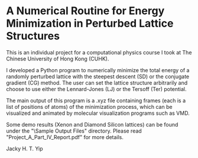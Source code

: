 # A Numerical Routine for Energy Minimization in Perturbed Lattice Structures
This is an individual project for a computational physics course I took at The Chinese University of Hong Kong (CUHK).

I developed a Python program to numerically minimize the total energy of a randomly perturbed lattice with the steepest descent (SD) or the conjugate gradient (CG) method. The user can set the lattice structure arbitrarily and choose to use either the Lennard-Jones (LJ) or the Tersoff (Ter) potential.

The main output of this program is a .xyz file containing frames (each is a list of positions of atoms) of the minimization process, which can be visualized and animated by molecular visualization programs such as VMD.

Some demo results (Xenon and Diamond Silicon lattices) can be found under the "\Sample Output Files" directory. Please read "Project_A_Part_IV_Report.pdf" for more details.

Jacky H. T. Yip
